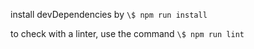 install devDependencies by `\$ npm run install`

to check with a linter, use the command `\$ npm run lint`
